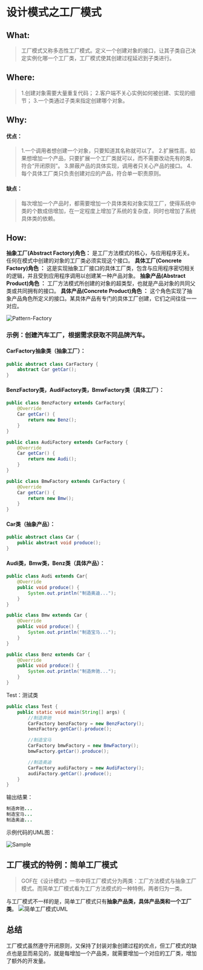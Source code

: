 # 设计模式之工厂模式

## What:

> 工厂模式又称多态性工厂模式。定义一个创建对象的接口，让其子类自己决定实例化哪一个工厂类，工厂模式使其创建过程延迟到子类进行。

## Where:
> 1.创建对象需要大量重复代码；
2.客户端不关心实例如何被创建、实现的细节；
3.一个类通过子类来指定创建哪个对象。

## Why:
#### 优点：
> 1.一个调用者想创建一个对象，只要知道其名称就可以了。
2.扩展性高，如果想增加一个产品，只要扩展一个工厂类就可以，而不需要改动先有的类，符合“开闭原则”。
3.屏蔽产品的具体实现，调用者只关心产品的接口。
4.每个具体工厂类只负责创建对应的产品，符合单一职责原则。

#### 缺点：
>每次增加一个产品时，都需要增加一个具体类和对象实现工厂，使得系统中类的个数成倍增加，在一定程度上增加了系统的复杂度，同时也增加了系统具体类的依赖。

## How:
**抽象工厂(Abstract Factory)角色：** 是工厂方法模式的核心，与应用程序无关。任何在模式中创建的对象的工厂类必须实现这个接口。
**具体工厂(Concrete Factory)角色 ：** 这是实现抽象工厂接口的具体工厂类，包含与应用程序密切相关的逻辑，并且受到应用程序调用以创建某一种产品对象。
**抽象产品(Abstract Product)角色 ：** 工厂方法模式所创建的对象的超类型，也就是产品对象的共同父类或共同拥有的接口。
**具体产品(Concrete Product)角色 ：** 这个角色实现了抽象产品角色所定义的接口。某具体产品有专门的具体工厂创建，它们之间往往一一对应。

![Pattern-Factory](https://raw.githubusercontent.com/MuggleLee/PicGo/master/%E8%AE%BE%E8%AE%A1%E6%A8%A1%E5%BC%8F/%E5%B7%A5%E5%8E%82%E6%A8%A1%E5%BC%8F/Pattern-Factory.png)

### 示例：创建汽车工厂，根据需求获取不同品牌汽车。

#### CarFactory抽象类（抽象工厂）：
```java
public abstract class CarFactory {
    abstract Car getCar();
}
```
#### BenzFactory类，AudiFactory类，BmwFactory类（具体工厂）：
```java
public class BenzFactory extends CarFactory{
    @Override
    Car getCar() {
        return new Benz();
    }
}

public class AudiFactory extends CarFactory {
    @Override
    Car getCar() {
        return new Audi();
    }
}

public class BmwFactory extends CarFactory {
    @Override
    Car getCar() {
        return new Bmw();
    }
}
```
#### Car类（抽象产品）：
```java
public abstract class Car {
    public abstract void produce();
}
```
#### Audi类，Bmw类，Benz类（具体产品）：
```java
public class Audi extends Car{
    @Override
    public void produce() {
        System.out.println("制造奥迪...");
    }
}

public class Bmw extends Car {
    @Override
    public void produce() {
        System.out.println("制造宝马...");
    }
}

public class Benz extends Car {
    @Override
    public void produce() {
        System.out.println("制造奔驰...");
    }
}
```

Test：测试类
```java
public class Test {
    public static void main(String[] args) {
        //制造奔驰
        CarFactory benzFactory = new BenzFactory();
        benzFactory.getCar().produce();

        //制造宝马
        CarFactory bmwFactory = new BmwFactory();
        bmwFactory.getCar().produce();

        //制造奥迪
        CarFactory audiFactory = new AudiFactory();
        audiFactory.getCar().produce();
    }
}
```
输出结果：
```java
制造奔驰...
制造宝马...
制造奥迪...
```

示例代码的UML图：

![Sample](https://raw.githubusercontent.com/MuggleLee/PicGo/master/%E8%AE%BE%E8%AE%A1%E6%A8%A1%E5%BC%8F/%E5%B7%A5%E5%8E%82%E6%A8%A1%E5%BC%8F/Pattern-Factory-sample.png)

## 工厂模式的特例：简单工厂模式

>GOF在《设计模式》一书中将工厂模式分为两类：工厂方法模式与抽象工厂模式。而简单工厂模式看为工厂方法模式的一种特例，两者归为一类。 

与工厂模式不一样的是，简单工厂模式只有**抽象产品类，具体产品类和一个工厂类**。
![简单工厂模式UML](https://raw.githubusercontent.com/MuggleLee/PicGo/master/%E8%AE%BE%E8%AE%A1%E6%A8%A1%E5%BC%8F/%E5%B7%A5%E5%8E%82%E6%A8%A1%E5%BC%8F/%E7%AE%80%E5%8D%95%E5%B7%A5%E5%8E%82%E6%A8%A1%E5%BC%8F/Pattern-SimpleFactory.png)


## 总结

工厂模式虽然遵守开闭原则，又保持了封装对象创建过程的优点，但工厂模式的缺点也是显而易见的，就是每增加一个产品类，就需要增加一个对应的工厂类，增加了额外的开发量。